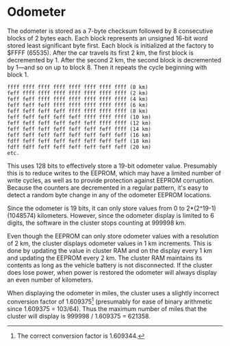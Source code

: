 # Odometer

The odometer is stored as a 7-byte checksum followed by 8 consecutive blocks of 2 bytes each. Each block represents an unsigned 16-bit word stored least significant byte first. Each block is initialized at the factory to $FFFF (65535). After the car travels its first 2 km, the first block is decremented by 1. After the second 2 km, the second block is decremented by 1—and so on up to block 8. Then it repeats the cycle beginning with block 1.

```
ffff ffff ffff ffff ffff ffff ffff ffff (0 km)
feff ffff ffff ffff ffff ffff ffff ffff (2 km)
feff feff ffff ffff ffff ffff ffff ffff (4 km)
feff feff feff ffff ffff ffff ffff ffff (6 km)
feff feff feff feff ffff ffff ffff ffff (8 km)
feff feff feff feff feff ffff ffff ffff (10 km)
feff feff feff feff feff feff ffff ffff (12 km)
feff feff feff feff feff feff feff ffff (14 km)
feff feff feff feff feff feff feff feff (16 km)
fdff feff feff feff feff feff feff feff (18 km)
fdff fdff feff feff feff feff feff feff (20 km)
etc.
```

This uses 128 bits to effectively store a 19-bit odometer value. Presumably this is to reduce writes to the EEPROM, which may have a limited number of write cycles, as well as to provide protection against EEPROM corruption. Because the counters are decremented in a regular pattern, it's easy to detect a random byte change in any of the odometer EEPROM locations.

Since the odometer is 19 bits, it can only store values from 0 to 2*(2^19-1) (1048574) kilometers. However, since the odometer display is limited to 6 digits, the software in the cluster stops counting at 999998 km.

Even though the EEPROM can only store odometer values with a resolution of 2 km, the cluster displays odometer values in 1 km increments. This is done by updating the value in cluster RAM and on the display every 1 km and updating the EEPROM every 2 km. The cluster RAM maintains its contents as long as the vehicle battery is not disconnected. If the cluster does lose power, when power is restored the odometer will always display an even number of kilometers.

When displaying the odometer in miles, the cluster uses a slightly incorrect conversion factor of 1.609375[^1] (presumably for ease of binary arithmetic since 1.609375 = 103/64). Thus the maximum number of miles that the cluster will display is 999998 / 1.609375 = 621358.

[^1]: The correct conversion factor is 1.609344.